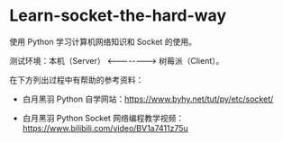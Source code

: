 # Learn-socket-the-hard-way

使用 Python 学习计算机网络知识和 Socket 的使用。

测试环境：本机（Server） <--------> 树莓派（Client）。

在下方列出过程中有帮助的参考资料：

* 白月黑羽 Python 自学网站：https://www.byhy.net/tut/py/etc/socket/

* 白月黑羽 Python Socket 网络编程教学视频：https://www.bilibili.com/video/BV1a7411z75u
